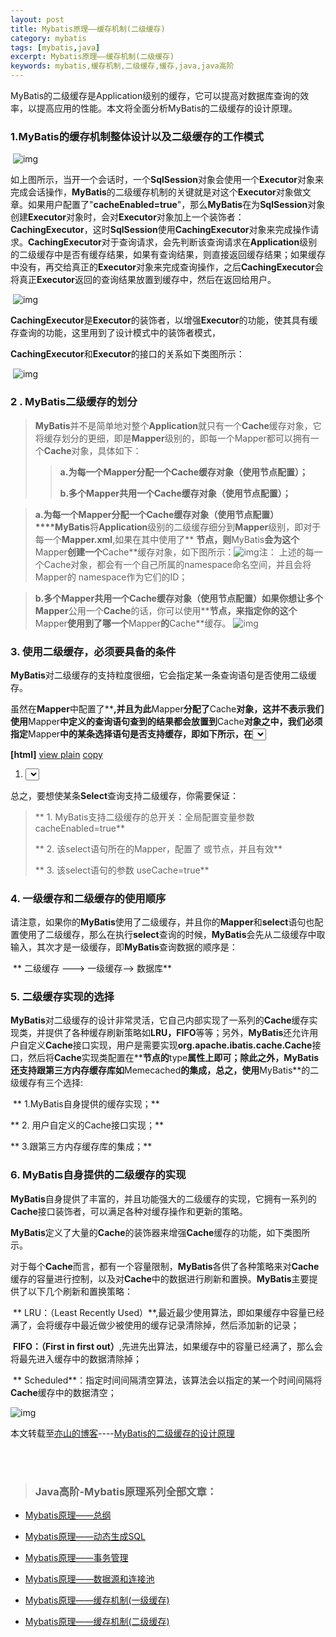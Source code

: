 ```yaml
---
layout: post
title: Mybatis原理——缓存机制(二级缓存)
category: mybatis
tags: [mybatis,java]
excerpt: Mybatis原理——缓存机制(二级缓存)
keywords: mybatis,缓存机制,二级缓存,缓存,java,java高阶
---
```



MyBatis的二级缓存是Application级别的缓存，它可以提高对数据库查询的效率，以提高应用的性能。本文将全面分析MyBatis的二级缓存的设计原理。

### **1.MyBatis的缓存机制整体设计以及二级缓存的工作模式**

​     ![img](http://upload-images.jianshu.io/upload_images/2710833-77f7bccbc7d00a99?imageMogr2/auto-orient/strip%7CimageView2/2/w/1240)

​     如上图所示，当开一个会话时，一个**SqlSession**对象会使用一个**Executor**对象来完成会话操作，**MyBatis**的二级缓存机制的关键就是对这个**Executor**对象做文章。如果用户配置了"**cacheEnabled=true**"，那么**MyBatis**在为**SqlSession**对象创建**Executor**对象时，会对**Executor**对象加上一个装饰者：**CachingExecutor**，这时**SqlSession**使用**CachingExecutor**对象来完成操作请求。**CachingExecutor**对于查询请求，会先判断该查询请求在**Application**级别的二级缓存中是否有缓存结果，如果有查询结果，则直接返回缓存结果；如果缓存中没有，再交给真正的**Executor**对象来完成查询操作，之后**CachingExecutor**会将真正**Executor**返回的查询结果放置到缓存中，然后在返回给用户。

​      ![img](http://upload-images.jianshu.io/upload_images/2710833-274eca569ea55c57?imageMogr2/auto-orient/strip%7CimageView2/2/w/1240)

​        **CachingExecutor**是**Executor**的装饰者，以增强**Executor**的功能，使其具有缓存查询的功能，这里用到了设计模式中的装饰者模式，

​       **CachingExecutor**和**Executor**的接口的关系如下类图所示：

​    ![img](http://upload-images.jianshu.io/upload_images/2710833-0bb642630ffc81a8?imageMogr2/auto-orient/strip%7CimageView2/2/w/1240)

### 2 . MyBatis二级缓存的划分

> **MyBatis**并不是简单地对整个**Application**就只有一个**Cache**缓存对象，它将缓存划分的更细，即是**Mapper**级别的，即每一个Mapper都可以拥有一个**Cache**对象，具体如下：
>
> > **a.为每一个Mapper分配一个Cache缓存对象（使用<cache>节点配置）；**
> >
> > **b.多个Mapper共用一个Cache缓存对象（使用<cache-ref>节点配置）；**

> **a.为每一个Mapper分配一个Cache缓存对象（使用<cache>节点配置）****MyBatis**将**Application**级别的二级缓存细分到**Mapper**级别，即对于每一个**Mapper.xml**,如果在其中使用了**<cache> **节点，则**MyBatis**会为这个**Mapper**创建一个**Cache**缓存对象，如下图所示：![img](http://upload-images.jianshu.io/upload_images/2710833-1c99475b88b0f24d?imageMogr2/auto-orient/strip%7CimageView2/2/w/1240)注：  上述的每一个Cache对象，都会有一个自己所属的namespace命名空间，并且会将Mapper的 namespace作为它们的ID；

> **b.多个Mapper共用一个Cache缓存对象（使用<cache-ref>节点配置）**如果你想让多个**Mapper**公用一个**Cache**的话，你可以使用**<cache-ref namespace="">**节点，来指定你的这个**Mapper**使用到了哪一个**Mapper**的**Cache**缓存。
> ![img](http://upload-images.jianshu.io/upload_images/2710833-075e13a17cb2c3da?imageMogr2/auto-orient/strip%7CimageView2/2/w/1240)

### **3. 使用二级缓存，必须要具备的条件**

​     **MyBatis**对二级缓存的支持粒度很细，它会指定某一条查询语句是否使用二级缓存。

​     虽然在**Mapper**中配置了**<cache>**,并且为此**Mapper**分配了**Cache**对象，这并不表示我们使用**Mapper**中定义的查询语句查到的结果都会放置到**Cache**对象之中，我们必须指定**Mapper**中的某条选择语句是否支持缓存，即如下所示，在**<select> **节点中配置**useCache="true"**，**Mapper**才会对此**Select**的查询支持缓存特性，否则，不会对此**Select**查询，不会经过**Cache**缓存。如下所示，**Select**语句配置了**useCache="true"**，则表明这条**Select**语句的查询会使用二级缓存。

**[html]** [view plain](http://blog.csdn.net/luanlouis/article/details/41408341#) [copy](http://blog.csdn.net/luanlouis/article/details/41408341#)

1. <select id="selectByMinSalary" resultMap="BaseResultMap" parameterType="java.util.Map" useCache="true">  

总之，要想使某条**Select**查询支持二级缓存，你需要保证：

>   ** 1.  MyBatis支持二级缓存的总开关：全局配置变量参数   cacheEnabled=true**
>
> **   2. 该select语句所在的Mapper，配置了<cache> 或<cached-ref>节点，并且有效**
>
> **   3. 该select语句的参数 useCache=true**

### 4. 一级缓存和二级缓存的使用顺序

​      请注意，如果你的**MyBatis**使用了二级缓存，并且你的**Mapper**和**select**语句也配置使用了二级缓存，那么在执行**select**查询的时候，**MyBatis**会先从二级缓存中取输入，其次才是一级缓存，即**MyBatis**查询数据的顺序是：

​        **       二级缓存    ———> 一级缓存——> 数据库**

### **5. 二级缓存实现的选择**

​    **MyBatis**对二级缓存的设计非常灵活，它自己内部实现了一系列的**Cache**缓存实现类，并提供了各种缓存刷新策略如**LRU，FIFO**等等；另外，**MyBatis**还允许用户自定义**Cache**接口实现，用户是需要实现**org.apache.ibatis.cache.Cache**接口，然后将**Cache**实现类配置在**<cache  type="">**节点的**type**属性上即可；除此之外，**MyBatis**还支持跟第三方内存缓存库如**Memecached**的集成，总之，使用**MyBatis**的二级缓存有三个选择:

​       ** 1.MyBatis自身提供的缓存实现；**

**        2. 用户自定义的Cache接口实现；**

**        3.跟第三方内存缓存库的集成；**

### **6.  MyBatis自身提供的二级缓存的实现**

​     **MyBatis**自身提供了丰富的，并且功能强大的二级缓存的实现，它拥有一系列的**Cache**接口装饰者，可以满足各种对缓存操作和更新的策略。

​     **MyBatis**定义了大量的**Cache**的装饰器来增强**Cache**缓存的功能，如下类图所示。

​     对于每个**Cache**而言，都有一个容量限制，**MyBatis**各供了各种策略来对**Cache**缓存的容量进行控制，以及对**Cache**中的数据进行刷新和置换。**MyBatis**主要提供了以下几个刷新和置换策略：

​    ** LRU：（Least Recently Used）**,最近最少使用算法，即如果缓存中容量已经满了，会将缓存中最近做少被使用的缓存记录清除掉，然后添加新的记录；

​     **FIFO：（First in first out）**,先进先出算法，如果缓存中的容量已经满了，那么会将最先进入缓存中的数据清除掉；

​    ** Scheduled**：指定时间间隔清空算法，该算法会以指定的某一个时间间隔将**Cache**缓存中的数据清空；

![img](http://upload-images.jianshu.io/upload_images/2710833-2da5b5e65267b1d1?imageMogr2/auto-orient/strip%7CimageView2/2/w/1240)

本文转载至[亦山的博客](http://blog.csdn.net/column/details/mybatis-principle.html)----[MyBatis的二级缓存的设计原理](http://blog.csdn.net/luanlouis/article/details/41408341)

<br/>
<br/>

> ### Java高阶-Mybatis原理系列全部文章：

* [Mybatis原理——总纲](http://www.chinaxieshuai.com/mybatis/2017/09/20/Mybatis原理-总纲.html)

* [Mybatis原理——动态生成SQL](http://www.chinaxieshuai.com/mybatis/2017/09/21/Mybatis原理-动态生成SQL.html)

* [Mybatis原理——事务管理](http://www.chinaxieshuai.com/mybatis/2017/09/22/Mybatis原理-事务管理.html)

* [Mybatis原理——数据源和连接池](http://www.chinaxieshuai.com/mybatis/2017/09/23/Mybatis原理-数据源和连接池.html)

* [Mybatis原理——缓存机制(一级缓存)](http://www.chinaxieshuai.com/mybatis/2017/09/24/Mybatis原理-缓存机制(一级缓存).html)

* [Mybatis原理——缓存机制(二级缓存)](http://www.chinaxieshuai.com/mybatis/2017/09/25/Mybatis原理-缓存机制(二级缓存).html)
